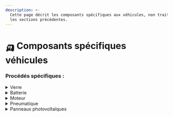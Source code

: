 ```yaml
---
description: >-
  Cette page décrit les composants spécifiques aux véhicules, non traités dans
  les sections précédentes.
---
```


# 🛺 Composants spécifiques véhicules

### Procédés spécifiques :



<details>

<summary>Verre</summary>

Le verre utilisé pour les véhicules est généralement du verre trempé.\
Il est modélisé de la façon suivante :&#x20;

* Matériau transformé : Verre
  * market for Flat glass, uncoated, RER (ecoinvent), 1kg
* Procédé de transformation : trempe du verre
  * market for Tempering, flat glass, GLO (ecoinvent), 1kg

</details>

<details>

<summary>Batterie</summary>

Le coût environnement de la batterie est évaluée d'après sa chimie, sa capacité (en kWh) et son pays de fabrication (assemblage du pack batterie).

Les chimies de batterie suivantes sont différenciées : NMC532, NMC622, NMC811, LFP.

Les sites et méthodes de fabrication des modules et cellules de batterie, ainsi que les sites et méthode d'extraction et de raffinage des matières premières ont également une réelle influence sur le coût environnemental. \
Cependant, par souci de simplification et compte-tenu de la difficulté à détailler la chaine de valeur de fabrication, ils ne sont pas utilisés comme paramètres dans Ecobalyse.

Les données sur l'impact environnemental sont issues de la Base Empreinte.

</details>

<details>

<summary>Moteur</summary>

Le cout environnemental du moteur est calculé en fonction de son poids, en kg.

Les données sur l'impact environnemental par kg sont issues de la base de données Ecoinvent.

Ecoinvent propose 2 jeux de données pour les moteurs électriques :&#x20;

1\) "electric motor, vehicle" : basé a priori sur un petit moteur, donnée créée en 2011, basé sur des informations de 2007

2\) "electric motor production, vehicle (electric powertrain)" : basé sur un moteur de 53kg (voiture compacte), donnée créée en 2022, basé sur des informations de 2011

Le second jeu de données est utilisé car il est mieux détaillé, plus récent, et plus conservateur.



</details>

<details>

<summary>Pneumatique</summary>

Le cout environnemental des pneumatiques est calculé en fonction de leur poids, en kg.

Les proportions de chaque matériau dépendent des types de pneus. Les proportions suivantes peuvent être retenue :&#x20;

* 40% à 60% de caoutchouc, majoritairement synthétique
* 20% à 30% de noir de carbone
* Polyester, acier, nylon pour le renforcement,&#x20;
* soufre, oxyde de zinc, huiles et résines, autres produits chimiques.

A des fins de simplification, la modélisation suivante a été retenue

* Matière transformée
  * 80%\*50% kg de caoutchouc synthétique
    * _Synthetic rubber production, RER (ecoinvent),_ 0.48 kg
  * 20%\*50% kg de caoutchouc naturel
    * _Chemical production, organic, GLO (ecoinvent), 0.12 kg (in ecoinvent,_ Caoutchouc is approximated by the dataset "Chemicals, organic")
  * 30% Noir de carbone
    * _carbon black production, GLO (ecoinvent), 0.3 kg_
  * _20% Polyester_
    * market for fibre, polyester, GLO _(ecoinvent), 0.15kg_
* Etape de transformation additionnelle => thermoformage Procédé Ecoinvent => I_njection moulding, RER_ Quantité => 1kg

Le cout environnemental des pneus prend en compte leur remplacement au cours de la vie du véhicule. Par défaut, Ecobalyse prend en compte que 8 pneus par roue sont utilisés, soit 7 remplacement.

Le cout environnemental des pneus se calcule donc ainsi :\
CE = M x R x ICV x N, avec

* CE le cout environnemental, exprimé en mPts
* M la masse d'un pneumatique
* R le nombre de roues
* ICV le cout environnemental par kg de pneumatique
* N le nombre de roues utilisées sur la vie du véhicule.



</details>

<details>

<summary>Panneaux photovoltaïques</summary>

Le cout environnemental des panneaux photovoltaïques est calculé en fonction de leur puissance nominale, en Wc.

1Wc est modélisé de la façon suivante :&#x20;

* photovoltaic module production, building-integrated, for slanted-roof installation\
  unité : m²\
  Quantité :&#x20;

</details>

